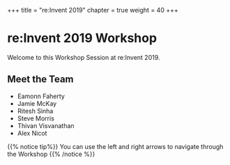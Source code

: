 +++
title = "re:Invent 2019"
chapter = true
weight = 40
+++

# re:Invent 2019 Workshop

Welcome to this Workshop Session at re:Invent 2019. 

## Meet the Team

- Eamonn Faherty
- Jamie McKay
- Ritesh Sinha
- Steve Morris
- Thivan Visvanathan
- Alex Nicot


{{% notice tip%}}
You can use the left and right arrows to navigate through the Workshop
{{% /notice %}}
